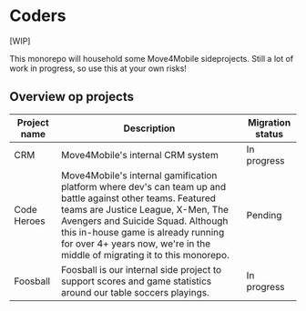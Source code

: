 # Coders

[WIP]

This monorepo will household some Move4Mobile sideprojects. Still a lot of work in progress, so use this at your own risks!

## Overview op projects

| Project name | Description | Migration status |
|---|---|---|
| CRM | Move4Mobile's internal CRM system | In progress |
| Code Heroes | Move4Mobile's internal gamification platform where dev's can team up and battle against other teams. Featured teams are Justice League, X-Men, The Avengers and Suicide Squad. Although this in-house game is already running for over 4+ years now, we're in the middle of migrating it to this monorepo. | Pending |
| Foosball | Foosball is our internal side project to support scores and game statistics around our table soccers playings. | In progress |
